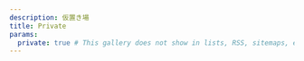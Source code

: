 ```yaml
---
description: 仮置き場
title: Private
params:
  private: true # This gallery does not show in lists, RSS, sitemaps, etc. On list pages, use cascade to hide descendants.
---
```

